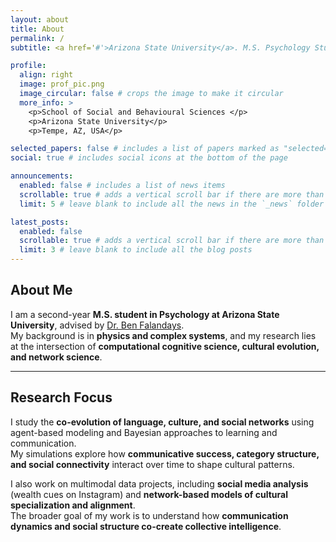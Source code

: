 ```yaml
---
layout: about
title: About
permalink: /
subtitle: <a href='#'>Arizona State University</a>. M.S. Psychology Student. Computational Cognitive Science & Cultural Evolution.

profile:
  align: right
  image: prof_pic.png
  image_circular: false # crops the image to make it circular
  more_info: >
    <p>School of Social and Behavioural Sciences </p>
    <p>Arizona State University</p>
    <p>Tempe, AZ, USA</p>

selected_papers: false # includes a list of papers marked as "selected={true}"
social: true # includes social icons at the bottom of the page

announcements:
  enabled: false # includes a list of news items
  scrollable: true # adds a vertical scroll bar if there are more than 3 news items
  limit: 5 # leave blank to include all the news in the `_news` folder

latest_posts:
  enabled: false
  scrollable: true # adds a vertical scroll bar if there are more than 3 new posts items
  limit: 3 # leave blank to include all the blog posts
---
```


## About Me

I am a second-year **M.S. student in Psychology at Arizona State University**, advised by [Dr. Ben Falandays](https://jbfalandays.com/).  
My background is in **physics and complex systems**, and my research lies at the intersection of **computational cognitive science, cultural evolution, and network science**.

---

## Research Focus

I study the **co-evolution of language, culture, and social networks** using agent-based modeling and Bayesian approaches to learning and communication.  
My simulations explore how **communicative success, category structure, and social connectivity** interact over time to shape cultural patterns.

I also work on multimodal data projects, including **social media analysis** (wealth cues on Instagram) and **network-based models of cultural specialization and alignment**.  
The broader goal of my work is to understand how **communication dynamics and social structure co-create collective intelligence**.
